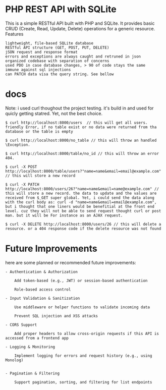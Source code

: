 # PHP REST API with SQLite

This is a simple RESTful API built with PHP and SQLite. It provides basic CRUD (Create, Read, Update, Delete) operations for a generic resource.
Features

    lightweight, file-based SQLite database
    RESTful API structure (GET, POST, PUT, DELETE)
    jSON request and response format
    errors and exceptions are always caught and retruned in json
    organized codebase with separation of concerns
    used PDO in case database changes, > 90 of code stays the same
    immune against sql injections
    can PATCH data visa the query string. See bellow

#  docs
Note: i used curl thoughout the project testing. it's build in and used for quicly getting statred. Yet, not the best choice.
    
    $ curl http://localhost:8000/users  // this will get all users. friendly Error, if no table exist or no data were returned from tha database or the table is empty

    $ curl http://localhost:8000/no_table // this will throw an handled \Exception.

    $ curl http://localhost:8000/table/no_id // this will throw an error 404.

    $ curl -X POST http://localhost:8000/table/users?"name=name&email=email@example.com" // this will store a new record

    $ curl -X PATCH http://localhost:8000/users/26?"name=name&email=name@example.com" // this will store a new record. the data to update and the values are received from $_GET super global. Yet, i could send the data along with the curl body as: curl -d "name=name&email=email@example.com", but i thought that one liners would be benefitial at the front end level. cuz they will not be able to send request thought curl or post man. but it will be For instance as an AJAX request. 

    $ curl -X DELETE http://localhost:8000/users/26 // this will delete a resource. or a 404 response code if the delete resource was not found 


# Future Improvements

here are some planned or recommended future improvements:

    - Authentication & Authorization

        Add token-based (e.g., JWT) or session-based authentication

        Role-based access control

    - Input Validation & Sanitization

        Use middleware or helper functions to validate incoming data

        Prevent SQL injection and XSS attacks

    - CORS Support

        Add proper headers to allow cross-origin requests if this API is accessed from a frontend app

    - Logging & Monitoring

        Implement logging for errors and request history (e.g., using Monolog)


    - Pagination & Filtering

        Support pagination, sorting, and filtering for list endpoints
